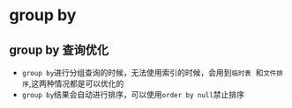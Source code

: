 # group by

## group by 查询优化

- `group by`进行分组查询的时候，无法使用索引的时候，会用到`临时表`  和`文件排序`,这两种情况都是可以优化的
- `group by`结果会自动进行排序，可以使用`order by null`禁止排序
